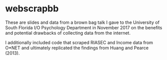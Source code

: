 # webscrapbb

These are slides and data from a brown bag talk I gave to the University of South Florida I/O Psychology Department in November 2017 on the benefits and potential drawbacks of collecting data from the internet. 

I additionally included code that scraped RIASEC and Income data from O*NET and ultimately replicated the findings from Huang and Pearce (2013).
